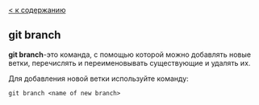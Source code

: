 [< к содержанию](./readme.md)

## git branch

**git branch**-это команда, с помощью которой можно добавлять новые ветки, перечислять и переименовывать существующие и удалять их.

Для добавления новой ветки используйте команду:

`git branch <name of new branch>`